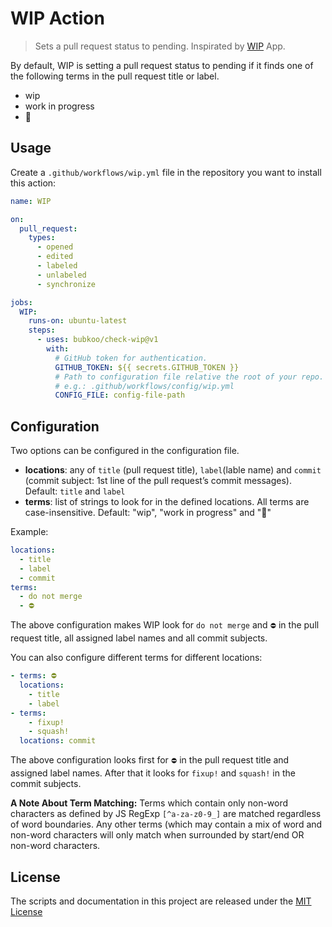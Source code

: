 # WIP Action

> Sets a pull request status to pending. Inspirated by [WIP](https://github.com/wip/app) App.

By default, WIP is setting a pull request status to pending if it finds one of the following terms in the pull request title or label.

- wip
- work in progress
- 🚧

## Usage

Create a `.github/workflows/wip.yml` file in the repository you want to install this action:

```yml
name: WIP

on:
  pull_request:
    types:
      - opened
      - edited
      - labeled
      - unlabeled
      - synchronize

jobs:
  WIP:
    runs-on: ubuntu-latest
    steps:
      - uses: bubkoo/check-wip@v1
        with:
          # GitHub token for authentication.
          GITHUB_TOKEN: ${{ secrets.GITHUB_TOKEN }}
          # Path to configuration file relative the root of your repo.
          # e.g.: .github/workflows/config/wip.yml
          CONFIG_FILE: config-file-path
```

## Configuration

Two options can be configured in the configuration file.

- **locations**: any of `title` (pull request title), `label`(lable name) and `commit` (commit subject: 1st line of the pull request’s commit messages). Default: `title` and `label`
- **terms**: list of strings to look for in the defined locations. All terms are case-insensitive. Default: "wip", "work in progress" and "🚧"

Example:

```yml
locations:
  - title
  - label
  - commit
terms:
  - do not merge
  - ⛔
```

The above configuration makes WIP look for `do not merge` and `⛔` in the pull request title, all assigned label names and all commit subjects.

You can also configure different terms for different locations:

```yaml
- terms: ⛔
  locations:
    - title
    - label
- terms:
    - fixup!
    - squash!
  locations: commit
```

The above configuration looks first for `⛔` in the pull request title and assigned label names. After that it looks for `fixup!` and `squash!` in the commit subjects.

**A Note About Term Matching:** Terms which contain only non-word characters as defined by JS RegExp `[^a-za-z0-9_]` are matched regardless of word boundaries. Any other terms (which may contain a mix of word and non-word characters will only match when surrounded by start/end OR non-word characters.

## License

The scripts and documentation in this project are released under the [MIT License](LICENSE)
